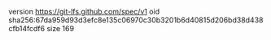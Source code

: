 version https://git-lfs.github.com/spec/v1
oid sha256:67da959d93d3efc8e135c06970c30b3201b6d40815d206bd38d438cfb14fcdf6
size 169
